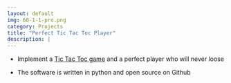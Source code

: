 ```yaml
---
layout: default
img: 60-1-1-pro.png
category: Projects
title: "Perfect Tic Tac Toc Player"
description: |
---
```

* Implement a [Tic Tac Toc game](https://github.com/WesleyyC/TicTacToe) and a perfect player who will never loose


* The software is written in python and open source on Github